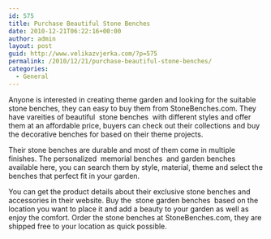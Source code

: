 ```yaml
---
id: 575
title: Purchase Beautiful Stone Benches
date: 2010-12-21T06:22:16+00:00
author: admin
layout: post
guid: http://www.velikazvjerka.com/?p=575
permalink: /2010/12/21/purchase-beautiful-stone-benches/
categories:
  - General
---
```

Anyone is interested in creating theme garden and looking for the suitable stone benches, they can easy to buy them from StoneBenches.com. They have vareities of beautiful &nbsp;stone benches&nbsp; with different styles and offer them at an affordable price, buyers can check out their collections and buy the decorative benches for based on their theme projects.

Their stone benches are durable and most of them come in multiple finishes. The personalized &nbsp;memorial benches&nbsp; and garden benches available here, you can search them by style, material, theme and select the benches that perfect fit in your garden.

You can get the product details about their exclusive stone benches and accessories in their website. Buy the &nbsp;stone garden benches&nbsp; based on the location you want to place it and add a beauty to your garden as well as enjoy the comfort. Order the stone benches at StoneBenches.com, they are shipped free to your location as quick possible.